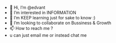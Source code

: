 - 👋 Hi, I’m @edvant
- 👀 I’m interested in INFORMATION
- 🌱 I’m KEEP learning just for sake to know :)
- 💞️ I’m looking to collaborate on Bussiness & Growth
- 📫 How to reach me ?
- u can just email me or instead chat me

<!---
edvant/edvant is a ✨ special ✨ repository because its `README.md` (this file) appears on your GitHub profile.
You can click the Preview link to take a look at your changes.
--->
